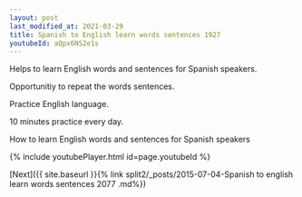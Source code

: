 ```yaml
---
layout: post
last_modified_at: 2021-03-29
title: Spanish to English learn words sentences 1927 
youtubeId: aQpx6NS2e1s
---
```

 
 
Helps to learn English words and sentences for Spanish speakers.

Opportunitiy to repeat the words sentences. 

Practice English language. 
 
10 minutes practice every day. 
 
How to learn English words and sentences for Spanish speakers 
 
{% include youtubePlayer.html id=page.youtubeId %}
 
 
[Next]({{ site.baseurl }}{% link  split2/_posts/2015-07-04-Spanish to english learn words sentences 2077 .md%})
 
